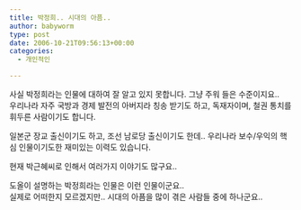 ```yaml
---
title: 박정희.. 시대의 아픔..
author: babyworm
type: post
date: 2006-10-21T09:56:13+00:00
categories:
  - 개인적인

---
```

사실 박정희라는 인물에 대하여 잘 알고 있지 못합니다. 그냥 주워 들은 수준이지요..  
우리나라 자주 국방과 경제 발전의 아버지라 칭송 받기도 하고, 독재자이며, 철권 통치를 휘두른 사람이기도 합니다. 

일본군 장교 출신이기도 하고, 조선 남로당 출신이기도 한데.. 우리나라 보수/우익의 핵심 인물이기도한 재미있는 이력도 있습니다. 

현재 박근혜씨로 인해서 여러가지 이야기도 많구요.. 

도올이 설명하는 박정희라는 인물은 이런 인물이군요..  
실제로 어떠한지 모르겠지만.. 시대의 아픔을 많이 겪은 사람들 중에 하나군요..
